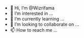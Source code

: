 - 👋 Hi, I’m @Wizrifama
- 👀 I’m interested in ...
- 🌱 I’m currently learning ...
- 💞️ I’m looking to collaborate on ...
- 📫 How to reach me ...

<!---
Wizrifama/Wizrifama is a ✨ special ✨ repository because its `README.md` (this file) appears on your GitHub profile.
You can click the Preview link to take a look at your changes.
--->
